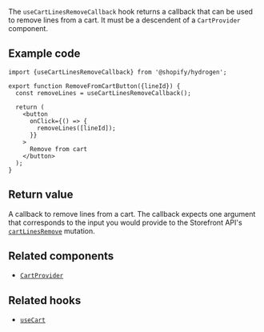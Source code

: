<!-- This file is generated from source code in the Shopify/hydrogen repo. Edit the files in /packages/hydrogen/src/hooks/useCartLinesRemoveCallback and run 'yarn generate-docs' at the root of this repo. For more information, refer to https://github.com/Shopify/shopify-dev/blob/master/content/internal/operations/hydrogen-reference-docs.md. -->

The `useCartLinesRemoveCallback` hook returns a callback that can be used to remove lines from a cart. It must be a descendent of a `CartProvider` component.

## Example code

```tsx
import {useCartLinesRemoveCallback} from '@shopify/hydrogen';

export function RemoveFromCartButton({lineId}) {
  const removeLines = useCartLinesRemoveCallback();

  return (
    <button
      onClick={() => {
        removeLines([lineId]);
      }}
    >
      Remove from cart
    </button>
  );
}
```

## Return value

A callback to remove lines from a cart. The callback expects one argument that corresponds to the input you would provide to the Storefront API's [`cartLinesRemove`](/api/storefront/reference/cart/cartlinesremove) mutation.

## Related components

- [`CartProvider`](/api/hydrogen/components/cart/cartprovider)

## Related hooks

- [`useCart`](/api/hydrogen/hooks/cart/usecart)
